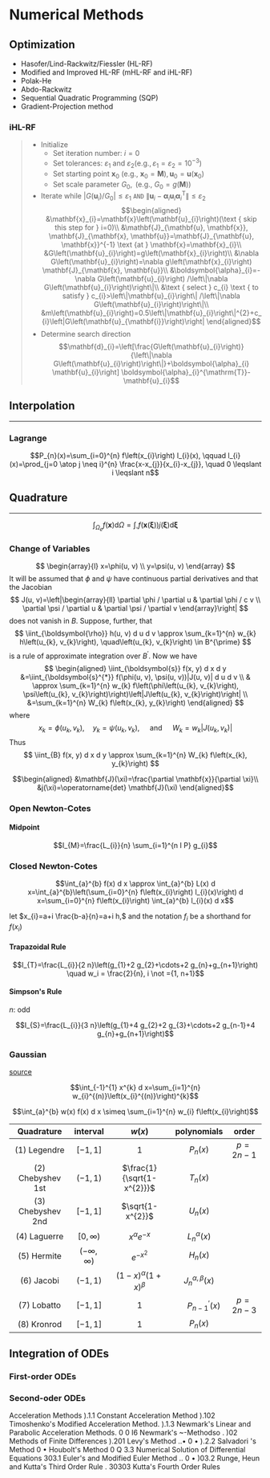 # Numerical Methods

## Optimization

- Hasofer/Lind-Rackwitz/Fiessler (HL-RF)
- Modified and Improved HL-RF (mHL-RF and iHL-RF)
- Polak-He
- Abdo-Rackwitz
- Sequential Quadratic Programming (SQP)
- Gradient-Projection method

### iHL-RF

> - Initialize
>   - Set iteration number: $i=0$
>   - Set tolerances: $\varepsilon_{1}$ and $\varepsilon_{2}\left(\mathrm{e} . \mathrm{g} ., \varepsilon_{1}=\varepsilon_{2}=10^{-3}\right)$
>   - Set starting point $\left.\mathbf{x}_{0} \text { (e.g., } \mathbf{x}_{0}=\mathbf{M}\right), \mathbf{u}_{0}=\mathbf{u}\left(\mathbf{x}_{0}\right)$
>   - Set scale parameter $\left.G_{0}, \text { (e.g., } G_{0}=g(\mathbf{M})\right)$
> - Iterate while $\left|G\left(\mathbf{u}_{i}\right) / G_{0}\right| \leq \varepsilon_{1}$ `AND` $\left\|\mathbf{u}_{i}-\boldsymbol{\alpha}_{i} \mathbf{u}_{i} \boldsymbol{\alpha}_{i}^{\mathrm{T}}\right\| \leq \varepsilon_{2}$
>   $$\begin{aligned}
>     &\mathbf{x}_{i}=\mathbf{x}\left(\mathbf{u}_{i}\right)(\text { skip this step for } i=0)\\
>     &\mathbf{J}_{\mathbf{u}, \mathbf{x}}, \mathbf{J}_{\mathbf{x}, \mathbf{u}}=\mathbf{J}_{\mathbf{u}, \mathbf{x}}^{-1} \text {at } \mathbf{x}=\mathbf{x}_{i}\\
>     &G\left(\mathbf{u}_{i}\right)=g\left(\mathbf{x}_{i}\right)\\
>     &\nabla G\left(\mathbf{u}_{i}\right)=\nabla g\left(\mathbf{x}_{i}\right) \mathbf{J}_{\mathbf{x}, \mathbf{u}}\\
>     &\boldsymbol{\alpha}_{i}=-\nabla G\left(\mathbf{u}_{i}\right) /\left\|\nabla G\left(\mathbf{u}_{i}\right)\right\|\\
>     &\text { select } c_{i} \text { to satisfy } c_{i}>\left\|\mathbf{u}_{i}\right\| /\left\|\nabla G\left(\mathbf{u}_{i}\right)\right\|\\
>     &m\left(\mathbf{u}_{i}\right)=0.5\left\|\mathbf{u}_{i}\right\|^{2}+c_{i}\left|G\left(\mathbf{u}_{\mathbf{i}}\right)\right|
>     \end{aligned}$$
> - Determine search direction
>   $$\mathbf{d}_{i}=\left[\frac{G\left(\mathbf{u}_{i}\right)}{\left\|\nabla G\left(\mathbf{u}_{i}\right)\right\|}+\boldsymbol{\alpha}_{i} \mathbf{u}_{i}\right] \boldsymbol{\alpha}_{i}^{\mathrm{T}}-\mathbf{u}_{i}$$

## Interpolation

-------------

### Lagrange

$$P_{n}(x)=\sum_{i=0}^{n} f\left(x_{i}\right) l_{i}(x), \qquad l_{i}(x)=\prod_{j=0 \atop j \neq i}^{n} \frac{x-x_{j}}{x_{i}-x_{j}}, \quad 0 \leqslant i \leqslant n$$

## Quadrature
--------


$$\int_{\Omega_{e}} f(\mathbf{x}) \mathrm{d} \Omega=\int_{\square} f(\mathbf{x}(\boldsymbol{\xi})) j(\boldsymbol{\xi}) \mathrm{d} \boldsymbol{\xi}$$

### Change of Variables

$$
\begin{array}{l}
x=\phi(u, v) \\
y=\psi(u, v)
\end{array}
$$
It will be assumed that $\phi$ and $\psi$ have continuous partial derivatives and that the Jacobian
$$
J(u, v)=\left|\begin{array}{ll}
\partial \phi / \partial u & \partial \phi / c v \\
\partial \psi / \partial u & \partial \psi / \partial v
\end{array}\right|
$$
does not vanish in $B$. Suppose, further, that
$$
\iint_{\boldsymbol{\rho}} h(u, v) d u d v \approx \sum_{k=1}^{n} w_{k} h\left(u_{k}, v_{k}\right), \quad\left(u_{k}, v_{k}\right) \in B^{\prime}
$$
is a rule of approximate integration over $B^{\prime} .$ Now we have
$$
\begin{aligned}
\iint_{\boldsymbol{s}} f(x, y) d x d y &=\iint_{\boldsymbol{s}^{*}} f(\phi(u, v), \psi(u, v))|J(u, v)| d u d v \\
& \approx \sum_{k=1}^{n} w_{k} f\left(\phi\left(u_{k}, v_{k}\right), \psi\left(u_{k}, v_{k}\right)\right)\left|J\left(u_{k}, v_{k}\right)\right| \\
&=\sum_{k=1}^{n} W_{k} f\left(x_{k}, y_{k}\right)
\end{aligned}
$$
where
$$
x_{k}=\phi\left(u_{k}, v_{k}\right), \quad y_{k}=\psi\left(u_{k}, v_{k}\right), \quad \text { and } \quad W_{k}=w_{k}\left|J\left(u_{k}, v_{k}\right)\right|
$$
Thus
$$
\iint_{B} f(x, y) d x d y \approx \sum_{k=1}^{n} W_{k} f\left(x_{k}, y_{k}\right)
$$


$$\begin{aligned}
&\mathbf{J}(\xi)=\frac{\partial \mathbf{x}}{\partial \xi}\\
&j(\xi)=\operatorname{det} \mathbf{J}(\xi)
\end{aligned}$$

### Open Newton-Cotes

#### Midpoint

$$I_{M}=\frac{L_{i}}{n} \sum_{i=1}^{n I P} g_{i}$$

### Closed Newton-Cotes

$$\int_{a}^{b} f(x) d x \approx \int_{a}^{b} L(x) d x=\int_{a}^{b}\left(\sum_{i=0}^{n} f\left(x_{i}\right) l_{i}(x)\right) d x=\sum_{i=0}^{n} f\left(x_{i}\right) \int_{a}^{b} l_{i}(x) d x$$

let $x_{i}=a+i \frac{b-a}{n}=a+i h,$ and the notation $f_{i}$ be a shorthand for $f\left(x_{i}\right)$

#### Trapazoidal Rule

$$I_{T}=\frac{L_{i}}{2 n}\left(g_{1}+2 g_{2}+\cdots+2 g_{n}+g_{n+1}\right) \quad w_i = \frac{2}{n}, i \not ={1, n+1}$$

#### Simpson's Rule

$n$: odd

$$I_{S}=\frac{L_{i}}{3 n}\left(g_{1}+4 g_{2}+2 g_{3}+\cdots+2 g_{n-1}+4 g_{n}+g_{n+1}\right)$$

### Gaussian

[source](https://keisan.casio.com/exec/system/1330940731)

$$\int_{-1}^{1} x^{k} d x=\sum_{i=1}^{n} w_{i}^{(n)}\left(x_{i}^{(n)}\right)^{k}$$

$$\int_{a}^{b} w(x) f(x) d x \simeq \sum_{i=1}^{n} w_{i} f\left(x_{i}\right)$$

|Quadrature | interval | $w(x)$ | polynomials| order |
|:---:|:---:|:---:|:---:|:---:|
|(1) Legendre |$[-1,1]$| $1$ | $P_{n}(x)$| $p=2n-1$ |
|(2) Chebyshev 1st|  $(-1,1)$ | $\frac{1}{\sqrt{1-x^{2}}}$ | $T_{n}(x)$
|(3) Chebyshev 2nd| $[-1,1]$| $\sqrt{1-x^{2}}$ | $U_{n}(x)$|
|(4) Laguerre| $\left[0, \infty \right)$ | $x^{\alpha} e^{-x}$ | $L_{n}^{\alpha}(x)$ |
|(5) Hermite| $(-\infty, \infty)$ | $e^{-x^{2}}$ | $H_{n}(x)$ |
|(6) Jacobi | $(-1,1)$ | $(1-x)^{\alpha}(1+x)^{\beta}$ | $J_{n}^{\alpha, \beta}(x)$ |
|(7) Lobatto | $[-1,1]$ | $1$ | $\quad P_{n-1}^{\prime}(x)$ | $p=2n-3$
|(8) Kronrod | $[-1,1]$ | $1$ | $P_{n}(x)$ |


## Integration of ODEs

### First-order ODEs


### Second-oder ODEs

Acceleration Methods
).1.1 Constant Acceleration Method
).102 Timoshenko's Modified Acceleration Method.
).1.3 Newmark's Linear and Parabolic Acceleration Methods. 0 0 I6
Newmark's ~-Methodso .
)02 Methods of Finite Differences
).201 Levy's Method ..• 0 •
).2.2 Salvadori 's Method 0 •
Houbolt's Method 0 Q
3.3 Numerical Solution of Differential Equations
303.1 Euler's and Modified Euler Method .. 0 •
)03.2 Runge, Heun and Kutta's Third Order Rule .
30303 Kutta's Fourth Order Rules